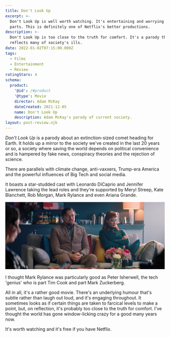 ```yaml
---
title: Don't Look Up
excerpt: >-
  Don't Look Up is well worth watching. It's entertaining and worrying in equal
  parts. This is definitely one of Netflix's better productions.
description: >-
  Don't Look Up is too close to the truth for comfort. It's a parody that
  reflects many of society's ills.
date: 2022-01-02T07:15:00.000Z
tags:
  - Films
  - Entertainment
  - Review
ratingStars: 4
schema:
  product:
    '@id': /#product
    '@type': Movie
    director: Adam McKay
    dateCreated: 2021-12-05
    name: Don't Look Up
    description: Adam McKay's parody of current society.
layout: post-review.njk
---
```


 

*Don't Look Up* is a parody about an extinction-sized comet heading for Earth. It holds up a mirror to the society we've created in the last 20 years or so, a society where saving the world depends on political convenience and is hampered by fake news, conspiracy theories and the rejection of science.

There are parallels with climate change, anti-vaxxers, Trump-era America and the powerful influences of Big Tech and social media.

It boasts a star-studded cast with Leonardo DiCaprio and Jennifer Lawrence taking the lead roles and they're supported by Meryl Streep, Kate Blanchett, Rob Morgan, Mark Rylance and even Ariana Grande.

![Still from Don't Look Up with Leonardo DiCaprio and Jennifer Lawrence.](/assets/images/posts/2022/01/2022-01-02-dont-look-up.jpeg "@itemprop=image|caption=Copyright &copy; Netflix")

I thought Mark Rylance was particularly good as Peter Isherwell, the tech 'genius' who is part Tim Cook and part Mark Zuckerberg. 

All in all, it's a rather good movie. There's an underlying humour that's subtle rather than laugh out loud, and it's engaging throughout. It sometimes looks as if certain things are taken to farcical levels to make a point, but, on reflection, it's probably too close to the truth for comfort. I've thought the world has gone window-licking crazy for a good many years now.

It's worth watching and it's free if you have Netflix.

 

